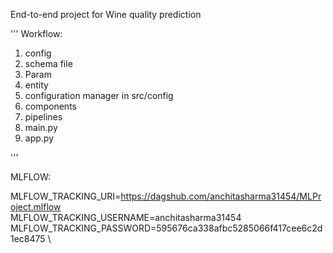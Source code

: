 End-to-end project for Wine quality prediction 

'''
Workflow:
1. config
2. schema file
3. Param
4. entity
5. configuration manager in src/config
6. components
7. pipelines
8. main.py
9. app.py

'''


MLFLOW:

MLFLOW_TRACKING_URI=https://dagshub.com/anchitasharma31454/MLProject.mlflow \
MLFLOW_TRACKING_USERNAME=anchitasharma31454 \
MLFLOW_TRACKING_PASSWORD=595676ca338afbc5285066f417cee6c2d1ec8475 \
